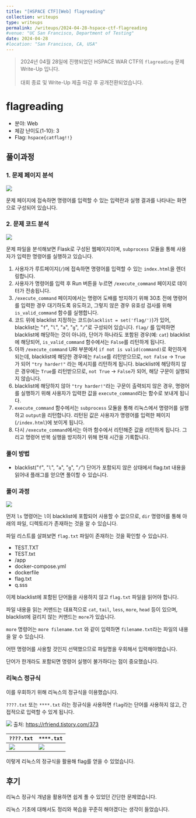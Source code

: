 ```yaml
---
title: "[HSPACE CTF][Web] flagreading"
collection: writeups
type: writeups
permalink: /writeups/2024-04-28-hspace-ctf-flagreading
#venue: "UC San Francisco, Department of Testing"
date: 2024-04-28
#location: "San Francisco, CA, USA"
---
```


> 2024년 04월 28일에 진행되었던 HSPACE WAR CTF의 `flagreading` 문제 Write-Up 입니다.<br><br>대회 종료 및 Write-Up 제출 마감 후 공개전환되었습니다.


# flagreading

- 분야: Web
- 체감 난이도(1-10): 3 
- Flag: `hspace{catflag!!}`

## 풀이과정

### 1. 문제 페이지 분석

![](https://velog.velcdn.com/images/dhlife09/post/707dc3eb-15e5-4c79-a732-cf9b93ebd8b7/image.png)

문제 페이지에 접속하면 명령어를 입력할 수 있는 입력란과 실행 결과를 나타내는 화면으로 구성되어 있습니다.

### 2. 문제 코드 분석
![](https://velog.velcdn.com/images/dhlife09/post/bb7dcda8-1fbb-48e4-b18b-42e51b649012/image.png)


문제 파일을 분석해보면 Flask로 구성된 웹페이지이며, `subprocess` 모듈을 통해 사용자가 입력한 명령어를 실행하고 있습니다.

1. 사용자가 루트페이지(`/`)에 접속하면 명령어를 입력할 수 있는 `index.html`을 렌더링합니다.
2. 사용자가 명령어를 입력 후 Run 버튼을 누르면 `/execute_command` 페이지로 데이터가 전송됩니다.
3. `/execute_command` 페이지에서는 명령어 도배를 방지하기 위해 30초 전에 명령어를 입력한 경우 대기하도록 유도하고, 그렇지 않은 경우 유효성 검사를 위해 `is_valid_command` 함수를 실행합니다.
4. 코드 위에 blacklist 지정하는 코드(`blacklist = set('flag/')`)가 있어, blacklist는 "`f`", "`l`", "`a`", "`g`", "`/`"로 구성되어 있습니다. `flag/` 를 입력하면 blacklist에 해당하는 것이 아니라, 단어가 하나라도 포함된 경우(예: `cat`) blacklist에 해당되어, `is_valid_command` 함수에서는 `False`를 리턴하게 됩니다.
5. 아까 `/execute_command` URI 부분에서 `if not is valid(command)`로 확인하게 되는데, blacklist에 해당한 경우에는 `False`를 리턴받으므로, `not False` -> `True`가 되어 `"try harder!"` 라는 메시지를 리턴하게 됩니다. blacklist에 해당하지 않은 경우에는 `True`를 리턴받으므로, `not True` -> `False`가 되어, 해당 구문이 실행되지 않습니다.
6. blacklist에 해당하지 않아 `"try harder!"`라는 구문이 출력되지 않은 경우, 명령어를 실행하기 위해 사용자가 입력한 값을 `execute_command`라는 함수로 보내게 됩니다.
7. `execute_command` 함수에서는 `subprocess` 모듈을 통해 리눅스에서 명령어를 실행하고 `output`을 리턴합니다. 리턴된 값은 사용자가 명령어를 입력한 페이지(`/index.html`)에 보이게 됩니다.
8. 다시 `/execute_command`에서는 아까 함수에서 리턴해준 값을 리턴하게 됩니다. 그리고 명령어 반복 실행을 방지하기 위해 현재 시간을 기록합니다.

### 풀이 방법
- blacklist("`f`", "`l`", "`a`", "`g`", "`/`") 단어가 포함되지 않은 상태에서 flag.txt 내용을 읽어내 플래그를 얻으면 풀이할 수 있습니다.

### 풀이 과정
![](https://velog.velcdn.com/images/dhlife09/post/8a0ec45d-d129-4579-afff-18a68c2c0700/image.png)

먼저 `ls` 명령어는 `l`이 blacklist에 포함되어 사용할 수 없으므로, `dir` 명령어를 통해 아래의 파일, 디렉토리가 존재하는 것을 알 수 있습니다. 

파일 리스트를 살펴보면 `flag.txt` 파일이 존재하는 것을 확인할 수 있습니다.
- TEST.TXT
- TEST.txt
- /app
- docker-compose.yml
- dockerfile
- flag.txt
- q.sss

이제 blacklist에 포함된 단어들을 사용하지 않고 `flag.txt` 파일을 읽어야 합니다.

파일 내용을 읽는 커맨드는 대표적으로 `cat`, `tail`, `less`, `more`, `head` 등이 있으며, blacklist에 걸리지 않는 커맨드는 `more`가 있습니다.

`more` 명령어는 `more filename.txt` 와 같이 입력하면 `filename.txt`라는 파일의 내용을 알 수 있습니다.

어떤 명령어를 사용할 것인지 선택했으므로 파일명을 우회해서 입력해야했습니다.

단어가 한개라도 포함되면 명령어 실행이 불가하다는 점이 중요했습니다.

### 리눅스 정규식

이를 우회하기 위해 리눅스의 정규식을 이용했습니다.

`????.txt` 또는 `****.txt` 라는 정규식을 사용하면 `flag`라는 단어를 사용하지 않고, 간접적으로 입력할 수 있게 됩니다.

![](https://img1.daumcdn.net/thumb/R1280x0/?scode=mtistory2&fname=https%3A%2F%2Ft1.daumcdn.net%2Fcfile%2Ftistory%2F99BC194C5B650B1031)
출처: https://rfriend.tistory.com/373

|`????.txt`|`****.txt`|
|----|----|
|![](https://velog.velcdn.com/images/dhlife09/post/4361a855-4f3e-4de9-a6bd-05720fa8404b/image.png)|![](https://velog.velcdn.com/images/dhlife09/post/530dbed7-0dd1-477f-ba9b-e70daac666ea/image.png)|


이렇게 리눅스의 정규식을 활용해 flag를 얻을 수 있었습니다.

## 후기
리눅스 정규식 개념을 활용하면 쉽게 풀 수 있었던 간단한 문제였습니다.

리눅스 기초에 대해서도 정리와 복습을 꾸준히 해야겠다는 생각이 들었습니다.
